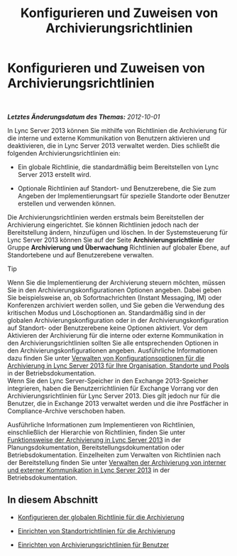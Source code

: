 ﻿---
title: Konfigurieren und Zuweisen von Archivierungsrichtlinien
TOCTitle: Konfigurieren und Zuweisen von Archivierungsrichtlinien
ms:assetid: acd18ea8-c7f1-4178-871a-cd3b75bdaa8b
ms:mtpsurl: https://technet.microsoft.com/de-de/library/JJ205175(v=OCS.15)
ms:contentKeyID: 49295069
ms.date: 05/19/2016
mtps_version: v=OCS.15
ms.translationtype: HT
---

# Konfigurieren und Zuweisen von Archivierungsrichtlinien

 

_**Letztes Änderungsdatum des Themas:** 2012-10-01_

In Lync Server 2013 können Sie mithilfe von Richtlinien die Archivierung für die interne und externe Kommunikation von Benutzern aktivieren und deaktivieren, die in Lync Server 2013 verwaltet werden. Dies schließt die folgenden Archivierungsrichtlinien ein:

  - Ein globale Richtlinie, die standardmäßig beim Bereitstellen von Lync Server 2013 erstellt wird.

  - Optionale Richtlinien auf Standort- und Benutzerebene, die Sie zum Angeben der Implementierungsart für spezielle Standorte oder Benutzer erstellen und verwenden können.

Die Archivierungsrichtlinien werden erstmals beim Bereitstellen der Archivierung eingerichtet. Sie können Richtlinien jedoch nach der Bereitstellung ändern, hinzufügen und löschen. In der Systemsteuerung für Lync Server 2013 können Sie auf der Seite **Archivierungsrichtlinie** der Gruppe **Archivierung und Überwachung** Richtlinien auf globaler Ebene, auf Standortebene und auf Benutzerebene verwalten.


> [!TIP]
> Wenn Sie die Implementierung der Archivierung steuern möchten, müssen Sie in den Archivierungskonfigurationen Optionen angeben. Dabei geben Sie beispielsweise an, ob Sofortnachrichten (Instant Messaging, IM) oder Konferenzen archiviert werden sollen, und Sie geben die Verwendung des kritischen Modus und Löschoptionen an. Standardmäßig sind in der globalen Archivierungskonfiguration oder in der Archivierungskonfiguration auf Standort- oder Benutzerebene keine Optionen aktiviert. Vor dem Aktivieren der Archivierung für die interne oder externe Kommunikation in den Archivierungsrichtlinien sollten Sie alle entsprechenden Optionen in den Archivierungskonfigurationen angeben. Ausführliche Informationen dazu finden Sie unter <A href="lync-server-2013-managing-archiving-configuration-options-for-your-organization-sites-and-pools.md">Verwalten von Konfigurationsoptionen für die Archivierung in Lync Server 2013 für Ihre Organisation, Standorte und Pools</A> in der Betriebsdokumentation.<BR>Wenn Sie den Lync Server-Speicher in den Exchange 2013-Speicher integrieren, haben die Benutzerrichtlinien für Exchange Vorrang vor den Archivierungsrichtlinien für Lync Server 2013. Dies gilt jedoch nur für die Benutzer, die in Exchange 2013 verwaltet werden und die ihre Postfächer in Compliance-Archive verschoben haben.



Ausführliche Informationen zum Implementieren von Richtlinien, einschließlich der Hierarchie von Richtlinien, finden Sie unter [Funktionsweise der Archivierung in Lync Server 2013](lync-server-2013-how-archiving-works.md) in der Planungsdokumentation, Bereitstellungsdokumentation oder Betriebsdokumentation. Einzelheiten zum Verwalten von Richtlinien nach der Bereitstellung finden Sie unter [Verwalten der Archivierung von interner und externer Kommunikation in Lync Server 2013](lync-server-2013-managing-the-archiving-of-internal-and-external-communications.md) in der Betriebsdokumentation.

## In diesem Abschnitt

  - [Konfigurieren der globalen Richtlinie für die Archivierung](lync-server-2013-configuring-the-global-policy-for-archiving.md)

  - [Einrichten von Standortrichtlinien für die Archivierung](lync-server-2013-setting-up-site-policies-for-archiving.md)

  - [Einrichten von Archivierungsrichtlinien für Benutzer](lync-server-2013-setting-up-archiving-policies-for-users.md)

